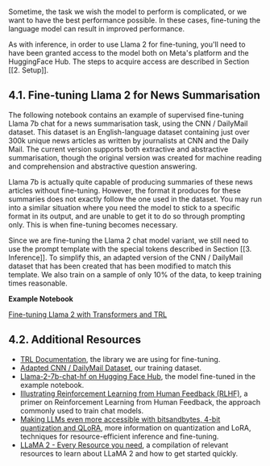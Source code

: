 Sometime, the task we wish the model to perform is complicated, or we want to have the best performance possible. In these cases, fine-tuning the language model can result in improved performance.

As with inference, in order to use Llama 2 for fine-tuning, you'll need to have been granted access to the model both on Meta's platform and the HuggingFace Hub. The steps to acquire access are described in Section [[2. Setup]]. 

## 4.1. Fine-tuning Llama 2 for News Summarisation

The following notebook contains an example of supervised fine-tuning Llama 7b chat for a news summarisation task, using the CNN / DailyMail dataset. This dataset is an English-language dataset containing just over 300k unique news articles as written by journalists at CNN and the Daily Mail. The current version supports both extractive and abstractive summarisation, though the original version was created for machine reading and comprehension and abstractive question answering.

Llama 7b is actually quite capable of producing summaries of these news articles without fine-tuning. However, the format it produces for these summaries does not exactly follow the one used in the dataset. You may run into a similar situation where you need the model to stick to a specific format in its output, and are unable to get it to do so through prompting only. This is when fine-tuning becomes necessary.

Since we are fine-tuning the Llama 2 chat model variant, we still need to use the prompt template with the special tokens described in Section [[3. Inference]]. To simplify this, an adapted version of the CNN / DailyMail dataset that has been created that has been modified to match this template. We also train on a sample of only 10% of the data, to keep training times reasonable. 

**Example Notebook**

[Fine-tuning Llama 2 with Transformers and TRL](https://colab.research.google.com/drive/1-l5GDH-7WjZ3eC3ZZhK13xnU8YfvUXwc?usp=drive_link)

## 4.2. Additional Resources
- [TRL Documentation](https://huggingface.co/docs/trl/index), the library we are using for fine-tuning.
- [Adapted CNN / DailyMail Dataset](https://huggingface.co/datasets/nespc/cnn_dailymail_prompts_10pct), our training dataset.
- [Llama-2-7b-chat-hf on Hugging Face Hub](https://huggingface.co/meta-llama/Llama-2-7b-chat-hf), the model fine-tuned in the example notebook.
- [Illustrating Reinforcement Learning from Human Feedback (RLHF)](https://huggingface.co/blog/rlhf), a primer on Reinforcement Learning from Human Feedback, the approach commonly used to train chat models.
- [Making LLMs even more accessible with bitsandbytes, 4-bit quantization and QLoRA](https://huggingface.co/blog/4bit-transformers-bitsandbytes), more information on quantization and LoRA, techniques for resource-efficient inference and fine-tuning.
- [LLaMA 2 - Every Resource you need](https://www.philschmid.de/llama-2), a compilation of relevant resources to learn about LLaMA 2 and how to get started quickly.